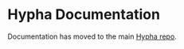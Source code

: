 # Hypha Documentation

Documentation has moved to the main [Hypha repo](https://github.com/HyphaApp/hypha).